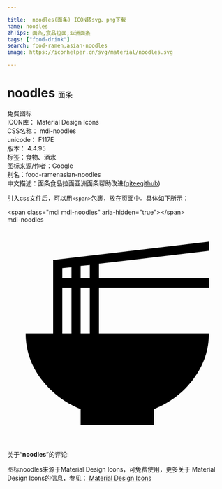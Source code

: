 ```yaml
---

title:  noodles(面条) ICON转svg、png下载
name: noodles
zhTips: 面条,食品拉面,亚洲面条
tags: ["food-drink"]
search: food-ramen,asian-noodles
image: https://iconhelper.cn/svg/material/noodles.svg

---
```


# noodles  <small style="font-size: 60%;font-weight: 100">面条</small>


<div class="detail-page">
<p>
<span><span class="badge-success badge">免费图标</span> </span>
<br/>
<span>
ICON库：
<span class="badge-secondary badge">Material Design Icons</span> 
</span>
<br/>
<span>
CSS名称：
<span class="badge-secondary badge">mdi-noodles</span> 
</span>
<br/>
<span>
unicode：
<span class="badge-secondary badge">F117E</span> 
<copy-btn content='F117E' btn-title=""></copy-btn>
<copy-btn :content='String.fromCodePoint(parseInt("F117E", 16))' btn-title="复制U"></copy-btn>
</span>
<br/>
<span>
版本：
<span class="badge-secondary badge">4.4.95</span> 
</span><br/><span>标签：<span class="badge-light badge"><router-link to="/tags/food-drink.html">食物、酒水</router-link></span></span>
<br/>
<span>图标来源/作者：<span class="badge-light badge">Google</span></span> 
<br/>
<span>别名：<span class="badge-light badge">food-ramen</span><span class="badge-light badge">asian-noodles</span></span><br/><span class="zh-detail">中文描述：<span class="badge-primary badge">面条</span><span class="badge-primary badge">食品拉面</span><span class="badge-primary badge">亚洲面条</span><span class="help-link"><span>帮助改进</span>(<a href="https://gitee.com/liuwave/icon-helper/edit/master/json/material/noodles.json" target="_blank" rel="noopener noreferrer">gitee</a><a href="https://github.com/liuwave/icon-helper/edit/master/json/material/noodles.json" target="_blank" rel="noopener noreferrer">github</a></span>)</span><br/>
</p>
</div>
<div class="alert alert-dark">
  <i class="mdi mdi-noodles mdi-48px"></i>
  <i class="mdi mdi-noodles mdi-36px"></i>
  <i class="mdi mdi-noodles mdi-24px"></i>
  <i class="mdi mdi-noodles mdi-18px"></i>
</div>
<div>
  <p>引入css文件后，可以用<code>&lt;span&gt;</code>包裹，放在页面中。具体如下所示：    
  </p>
  <div class="alert alert-primary" style="font-size: 14px">
    &lt;span class="mdi mdi-noodles" aria-hidden="true"&gt;&lt;/span&gt;
    <copy-btn content='<span class="mdi mdi-noodles" aria-hidden="true"></span>'></copy-btn>
  </div>
  <div class="alert alert-secondary">
    <i class="mdi mdi-noodles"
    style="font-size: 24px"
    aria-hidden="true"></i> mdi-noodles
    <copy-btn content="mdi-noodles" btn-title="复制图标名称"></copy-btn>
  </div>
</div>
<div id="svg" class="svg-wrap">
<svg xmlns="http://www.w3.org/2000/svg" viewBox="0 0 24 24"><path d="M22 3L10 4.41V6H22V7H10V12H22C22 13.81 21.43 15.46 20.32 16.95S17.77 19.53 16 20.25V22H8V20.25C6.24 19.53 4.79 18.43 3.68 16.95S2 13.81 2 12H5V4L22 2V3M6 4.88V6H7V4.78L6 4.88M6 7V12H7V7H6M9 12V7H8V12H9M9 6V4.55L8 4.64V6H9Z" /></svg>
</div>
<detail full-name='mdi-noodles'></detail>
<div class="icon-detail__container">
<p>关于“<b>noodles</b>”的评论:</p>
</div>
<Vssue title="关于“noodles”的评论" />    
<div><p>图标noodles来源于Material Design Icons，可免费使用，更多关于 Material Design Icons的信息，参见：<a target="_blank" href="https://iconhelper.cn/material.html"> Material Design Icons</a>
</p></div>
